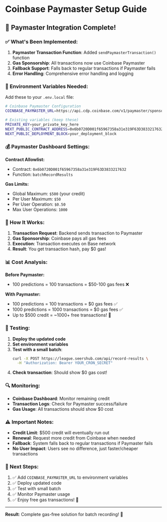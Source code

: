 # Coinbase Paymaster Setup Guide

## 🎯 Paymaster Integration Complete!

### ✅ What's Been Implemented:

1. **Paymaster Transaction Function**: Added `sendPaymasterTransaction()` function
2. **Gas Sponsorship**: All transactions now use Coinbase Paymaster
3. **Fallback Support**: Falls back to regular transactions if Paymaster fails
4. **Error Handling**: Comprehensive error handling and logging

### 🔧 Environment Variables Needed:

Add these to your `.env.local` file:

```bash
# Coinbase Paymaster Configuration
COINBASE_PAYMASTER_URL=https://api.cdp.coinbase.com/v1/paymaster/sponsor

# Existing variables (keep these)
PRIVATE_KEY=your_private_key_here
NEXT_PUBLIC_CONTRACT_ADDRESS=0x6b0720D001f65967358a31e319F63D3833217632
NEXT_PUBLIC_DEPLOYMENT_BLOCK=your_deployment_block
```

### 💰 Paymaster Dashboard Settings:

**Contract Allowlist:**
- Contract: `0x6b0720D001f65967358a31e319F63D3833217632`
- Function: `batchRecordResults`

**Gas Limits:**
- Global Maximum: `$500` (your credit)
- Per User Maximum: `$50`
- Per User Operation: `$0.50`
- Max User Operations: `1000`

### 🚀 How It Works:

1. **Transaction Request**: Backend sends transaction to Paymaster
2. **Gas Sponsorship**: Coinbase pays all gas fees
3. **Execution**: Transaction executes on Base network
4. **Result**: You get transaction hash, pay $0 gas!

### 📊 Cost Analysis:

**Before Paymaster:**
- 100 predictions = 100 transactions = $50-100 gas fees ❌

**With Paymaster:**
- 100 predictions = 100 transactions = $0 gas fees ✅
- 1000 predictions = 1000 transactions = $0 gas fees ✅
- Up to $500 credit = ~1000+ free transactions! 🎉

### 🧪 Testing:

1. **Deploy the updated code**
2. **Set environment variables**
3. **Test with a small batch**:
   ```bash
   curl -X POST https://league.seershub.com/api/record-results \
     -H "Authorization: Bearer YOUR_CRON_SECRET"
   ```
4. **Check transaction**: Should show $0 gas cost!

### 🔍 Monitoring:

- **Coinbase Dashboard**: Monitor remaining credit
- **Transaction Logs**: Check for Paymaster success/failure
- **Gas Usage**: All transactions should show $0 cost

### ⚠️ Important Notes:

- **Credit Limit**: $500 credit will eventually run out
- **Renewal**: Request more credit from Coinbase when needed
- **Fallback**: System falls back to regular transactions if Paymaster fails
- **No User Impact**: Users see no difference, just faster/cheaper transactions

### 🎯 Next Steps:

1. ✅ Add `COINBASE_PAYMASTER_URL` to environment variables
2. ✅ Deploy updated code
3. ✅ Test with small batch
4. ✅ Monitor Paymaster usage
5. ✅ Enjoy free gas transactions! 🚀

---

**Result**: Complete gas-free solution for batch recording! 🎉
